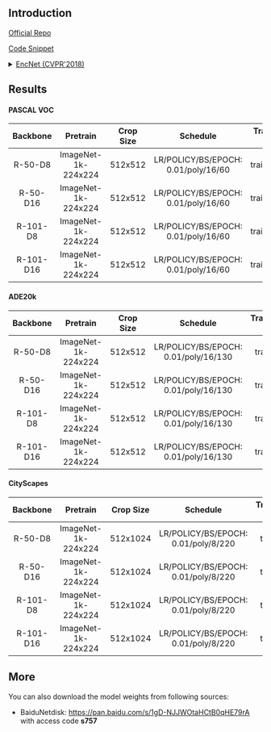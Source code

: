 ## Introduction

<a href="https://github.com/zhanghang1989/PyTorch-Encoding">Official Repo</a>

<a href="https://github.com/SegmentationBLWX/sssegmentation/blob/main/ssseg/modules/models/segmentors/encnet/encnet.py">Code Snippet</a>

<details>
<summary align="left"><a href="https://arxiv.org/pdf/1803.08904.pdf">EncNet (CVPR'2018)</a></summary>

```latex
@InProceedings{Zhang_2018_CVPR,
    author = {Zhang, Hang and Dana, Kristin and Shi, Jianping and Zhang, Zhongyue and Wang, Xiaogang and Tyagi, Ambrish and Agrawal, Amit},
    title = {Context Encoding for Semantic Segmentation},
    booktitle = {The IEEE Conference on Computer Vision and Pattern Recognition (CVPR)},
    month = {June},
    year = {2018}
}
```

</details>


## Results

#### PASCAL VOC

| Backbone  | Pretrain               | Crop Size  | Schedule                             | Train/Eval Set  | mIoU   | Download                                                                                                                                                                                                                                                                                                                                                                           |
| :-:       | :-:                    | :-:        | :-:                                  | :-:             | :-:    | :-:                                                                                                                                                                                                                                                                                                                                                                                |
| R-50-D8   | ImageNet-1k-224x224    | 512x512    | LR/POLICY/BS/EPOCH: 0.01/poly/16/60  | trainaug/val    | 75.53% | [cfg](https://raw.githubusercontent.com/SegmentationBLWX/sssegmentation/main/ssseg/configs/encnet/encnet_resnet50os8_voc.py) &#124; [model](https://github.com/SegmentationBLWX/modelstore/releases/download/ssseg_encnet/encnet_resnet50os8_voc.pth) &#124; [log](https://github.com/SegmentationBLWX/modelstore/releases/download/ssseg_encnet/encnet_resnet50os8_voc.log)       |
| R-50-D16  | ImageNet-1k-224x224    | 512x512    | LR/POLICY/BS/EPOCH: 0.01/poly/16/60  | trainaug/val    | 74.55% | [cfg](https://raw.githubusercontent.com/SegmentationBLWX/sssegmentation/main/ssseg/configs/encnet/encnet_resnet50os16_voc.py) &#124; [model](https://github.com/SegmentationBLWX/modelstore/releases/download/ssseg_encnet/encnet_resnet50os16_voc.pth) &#124; [log](https://github.com/SegmentationBLWX/modelstore/releases/download/ssseg_encnet/encnet_resnet50os16_voc.log)    |
| R-101-D8  | ImageNet-1k-224x224    | 512x512    | LR/POLICY/BS/EPOCH: 0.01/poly/16/60  | trainaug/val    | 77.61% | [cfg](https://raw.githubusercontent.com/SegmentationBLWX/sssegmentation/main/ssseg/configs/encnet/encnet_resnet101os8_voc.py) &#124; [model](https://github.com/SegmentationBLWX/modelstore/releases/download/ssseg_encnet/encnet_resnet101os8_voc.pth) &#124; [log](https://github.com/SegmentationBLWX/modelstore/releases/download/ssseg_encnet/encnet_resnet101os8_voc.log)    |
| R-101-D16 | ImageNet-1k-224x224    | 512x512    | LR/POLICY/BS/EPOCH: 0.01/poly/16/60  | trainaug/val    | 76.41% | [cfg](https://raw.githubusercontent.com/SegmentationBLWX/sssegmentation/main/ssseg/configs/encnet/encnet_resnet101os16_voc.py) &#124; [model](https://github.com/SegmentationBLWX/modelstore/releases/download/ssseg_encnet/encnet_resnet101os16_voc.pth) &#124; [log](https://github.com/SegmentationBLWX/modelstore/releases/download/ssseg_encnet/encnet_resnet101os16_voc.log) |

#### ADE20k

| Backbone  | Pretrain               | Crop Size  | Schedule                             | Train/Eval Set  | mIoU   | Download                                                                                                                                                                                                                                                                                                                                                                                    |
| :-:       | :-:                    | :-:        | :-:                                  | :-:             | :-:    | :-:                                                                                                                                                                                                                                                                                                                                                                                         |
| R-50-D8   | ImageNet-1k-224x224    | 512x512    | LR/POLICY/BS/EPOCH: 0.01/poly/16/130 | train/val       | 40.60% | [cfg](https://raw.githubusercontent.com/SegmentationBLWX/sssegmentation/main/ssseg/configs/encnet/encnet_resnet50os8_ade20k.py) &#124; [model](https://github.com/SegmentationBLWX/modelstore/releases/download/ssseg_encnet/encnet_resnet50os8_ade20k.pth) &#124; [log](https://github.com/SegmentationBLWX/modelstore/releases/download/ssseg_encnet/encnet_resnet50os8_ade20k.log)       |
| R-50-D16  | ImageNet-1k-224x224    | 512x512    | LR/POLICY/BS/EPOCH: 0.01/poly/16/130 | train/val       | 39.70% | [cfg](https://raw.githubusercontent.com/SegmentationBLWX/sssegmentation/main/ssseg/configs/encnet/encnet_resnet50os16_ade20k.py) &#124; [model](https://github.com/SegmentationBLWX/modelstore/releases/download/ssseg_encnet/encnet_resnet50os16_ade20k.pth) &#124; [log](https://github.com/SegmentationBLWX/modelstore/releases/download/ssseg_encnet/encnet_resnet50os16_ade20k.log)    |
| R-101-D8  | ImageNet-1k-224x224    | 512x512    | LR/POLICY/BS/EPOCH: 0.01/poly/16/130 | train/val       | 43.43% | [cfg](https://raw.githubusercontent.com/SegmentationBLWX/sssegmentation/main/ssseg/configs/encnet/encnet_resnet101os8_ade20k.py) &#124; [model](https://github.com/SegmentationBLWX/modelstore/releases/download/ssseg_encnet/encnet_resnet101os8_ade20k.pth) &#124; [log](https://github.com/SegmentationBLWX/modelstore/releases/download/ssseg_encnet/encnet_resnet101os8_ade20k.log)    |
| R-101-D16 | ImageNet-1k-224x224    | 512x512    | LR/POLICY/BS/EPOCH: 0.01/poly/16/130 | train/val       | 41.65% | [cfg](https://raw.githubusercontent.com/SegmentationBLWX/sssegmentation/main/ssseg/configs/encnet/encnet_resnet101os16_ade20k.py) &#124; [model](https://github.com/SegmentationBLWX/modelstore/releases/download/ssseg_encnet/encnet_resnet101os16_ade20k.pth) &#124; [log](https://github.com/SegmentationBLWX/modelstore/releases/download/ssseg_encnet/encnet_resnet101os16_ade20k.log) |

#### CityScapes

| Backbone  | Pretrain               | Crop Size  | Schedule                             | Train/Eval Set  | mIoU   | Download                                                                                                                                                                                                                                                                                                                                                                                                |
| :-:       | :-:                    | :-:        | :-:                                  | :-:             | :-:    | :-:                                                                                                                                                                                                                                                                                                                                                                                                     |
| R-50-D8   | ImageNet-1k-224x224    | 512x1024   | LR/POLICY/BS/EPOCH: 0.01/poly/8/220  | train/val       | 77.98% | [cfg](https://raw.githubusercontent.com/SegmentationBLWX/sssegmentation/main/ssseg/configs/encnet/encnet_resnet50os8_cityscapes.py) &#124; [model](https://github.com/SegmentationBLWX/modelstore/releases/download/ssseg_encnet/encnet_resnet50os8_cityscapes.pth) &#124; [log](https://github.com/SegmentationBLWX/modelstore/releases/download/ssseg_encnet/encnet_resnet50os8_cityscapes.log)       |
| R-50-D16  | ImageNet-1k-224x224    | 512x1024   | LR/POLICY/BS/EPOCH: 0.01/poly/8/220  | train/val       | 75.98% | [cfg](https://raw.githubusercontent.com/SegmentationBLWX/sssegmentation/main/ssseg/configs/encnet/encnet_resnet50os16_cityscapes.py) &#124; [model](https://github.com/SegmentationBLWX/modelstore/releases/download/ssseg_encnet/encnet_resnet50os16_cityscapes.pth) &#124; [log](https://github.com/SegmentationBLWX/modelstore/releases/download/ssseg_encnet/encnet_resnet50os16_cityscapes.log)    |
| R-101-D8  | ImageNet-1k-224x224    | 512x1024   | LR/POLICY/BS/EPOCH: 0.01/poly/8/220  | train/val       | 78.70% | [cfg](https://raw.githubusercontent.com/SegmentationBLWX/sssegmentation/main/ssseg/configs/encnet/encnet_resnet101os8_cityscapes.py) &#124; [model](https://github.com/SegmentationBLWX/modelstore/releases/download/ssseg_encnet/encnet_resnet101os8_cityscapes.pth) &#124; [log](https://github.com/SegmentationBLWX/modelstore/releases/download/ssseg_encnet/encnet_resnet101os8_cityscapes.log)    |
| R-101-D16 | ImageNet-1k-224x224    | 512x1024   | LR/POLICY/BS/EPOCH: 0.01/poly/8/220  | train/val       | 77.46% | [cfg](https://raw.githubusercontent.com/SegmentationBLWX/sssegmentation/main/ssseg/configs/encnet/encnet_resnet101os16_cityscapes.py) &#124; [model](https://github.com/SegmentationBLWX/modelstore/releases/download/ssseg_encnet/encnet_resnet101os16_cityscapes.pth) &#124; [log](https://github.com/SegmentationBLWX/modelstore/releases/download/ssseg_encnet/encnet_resnet101os16_cityscapes.log) |


## More

You can also download the model weights from following sources:

- BaiduNetdisk: https://pan.baidu.com/s/1gD-NJJWOtaHCtB0qHE79rA with access code **s757**